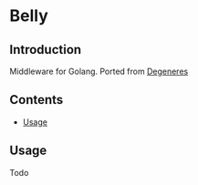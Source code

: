 # Belly

## Introduction

Middleware for Golang. Ported from [Degeneres](https://github.com/rms1000watt/degeneres)

## Contents

- [Usage](#usage)

## Usage

Todo

